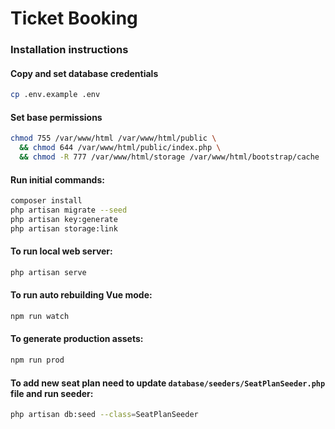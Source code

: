 # Ticket Booking
### Installation instructions
#### Copy and set database credentials
```bash
cp .env.example .env
```
#### Set base permissions
```bash
chmod 755 /var/www/html /var/www/html/public \
  && chmod 644 /var/www/html/public/index.php \
  && chmod -R 777 /var/www/html/storage /var/www/html/bootstrap/cache
```
#### Run initial commands:
```bash
composer install
php artisan migrate --seed
php artisan key:generate
php artisan storage:link
```
#### To run local web server:
```bash
php artisan serve
```
#### To run auto rebuilding Vue mode:
```bash
npm run watch
```
#### To generate production assets:
```bash
npm run prod
```

#### To add new seat plan need to update `database/seeders/SeatPlanSeeder.php` file and run seeder:
```bash
php artisan db:seed --class=SeatPlanSeeder
```
